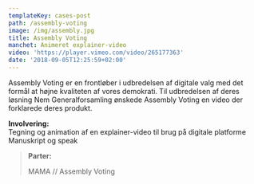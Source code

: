 ```yaml
---
templateKey: cases-post
path: /assembly-voting
image: /img/assembly.jpg
title: Assembly Voting
manchet: Animeret explainer-video
video: 'https://player.vimeo.com/video/265177363'
date: '2018-09-05T12:25:59+02:00'
---
```

Assembly Voting er en frontløber i udbredelsen af digitale valg med det formål at højne kvaliteten af vores demokrati. Til udbredelsen af deres løsning Nem Generalforsamling ønskede Assembly Voting en video der forklarede deres produkt.

**Involvering:** \
Tegning og animation af en explainer-video til brug på digitale platforme\
Manuskript og speak

> **Parter:**
>
>  MAMA // Assembly Voting
